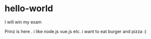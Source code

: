 # hello-world
I will win my exam 


Prinz is here . i like node.js vue.js etc.
i want to eat burger and pizza :)

